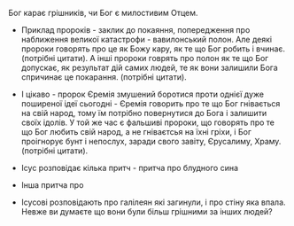 Бог карає грішників, чи Бог є милостивим Отцем. 

- Приклад пророків - заклик до покаяння, попередження про наближення великої катастрофи - вавилонський полон. Але деякі пророки говорять про це як Божу кару, як те що Бог робить і вчинає. (потрібні цитати). А інші пророки говрять про полон як те що Бог допускає, як результат дій самих людей, те як вони залишили Бога спричинає це покарання. (потрібні цитати). 
  
- І цікаво - пророк Єремія змушений боротися проти однієї дуже поширеної ідеї сьогодні - Єремія говорить про те що Бог гнівається на свій народ, тому їм потрібно повернутися до Бога і залишити своїх ідолів. У той же час є фальшиві пророки, що говорять про те що Бог любить свій народ, а не гніваєтсья на їхні гріхи, і Бог проігнорує бунт і непослух, заради свого завіту, Єрусалиму, Храму.  (потрібні цитати). 
  
- Ісус розповідає кілька притч - притча про блудного сина
  
- Інша притча про 
  
- Ісусові розповідають про галілеян які загинули, і про стіну яка впала. Невже ви думаєте що вони були більш грішними за інших людей? 
